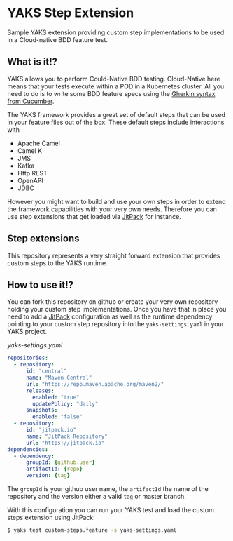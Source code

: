# YAKS Step Extension

Sample YAKS extension providing custom step implementations to be used in a Cloud-native BDD feature test.

## What is it!?

YAKS allows you to perform Could-Native BDD testing. Cloud-Native here means that your tests execute within a POD in a 
Kubernetes cluster. All you need to do is to write some BDD feature specs using the [Gherkin syntax from Cucumber](https://cucumber.io/docs/gherkin/).

The YAKS framework provides a great set of default steps that can be used in your feature files out of the box. These default 
steps include interactions with

* Apache Camel
* Camel K
* JMS
* Kafka
* Http REST
* OpenAPI
* JDBC

However you might want to build and use your own steps in order to extend the framework capabilities with your very own needs. Therefore
you can use step extensions that get loaded via [JitPack](https://jitpack.io/) for instance.

## Step extensions

This repository represents a very straight forward extension that provides custom steps to the YAKS runtime.

## How to use it!?

You can fork this repository on github or create your very own repository holding your custom step implementations. Once you have that in place you need to add
a [JitPack](https://jitpack.io/) configuration as well as the runtime dependency pointing to your custom step repository into the `yaks-settings.yaml` in your YAKS project.

_yaks-settings.yaml_
```yaml
repositories:
  - repository:
      id: "central"
      name: "Maven Central"
      url: "https://repo.maven.apache.org/maven2/"
      releases:
        enabled: "true"
        updatePolicy: "daily"
      snapshots:
        enabled: "false"
  - repository:
      id: "jitpack.io"
      name: "JitPack Repository"
      url: "https://jitpack.io"
dependencies:
  - dependency:
      groupId: {github.user}
      artifactId: {repo}
      version: {tag}
```

The `groupId` is your github user name, the `artifactId` the name of the repository and the version either a valid `tag` or master branch.

With this configuration you can run your YAKS test and load the custom steps extension using JitPack:

```bash
$ yaks test custom-steps.feature -s yaks-settings.yaml
```
